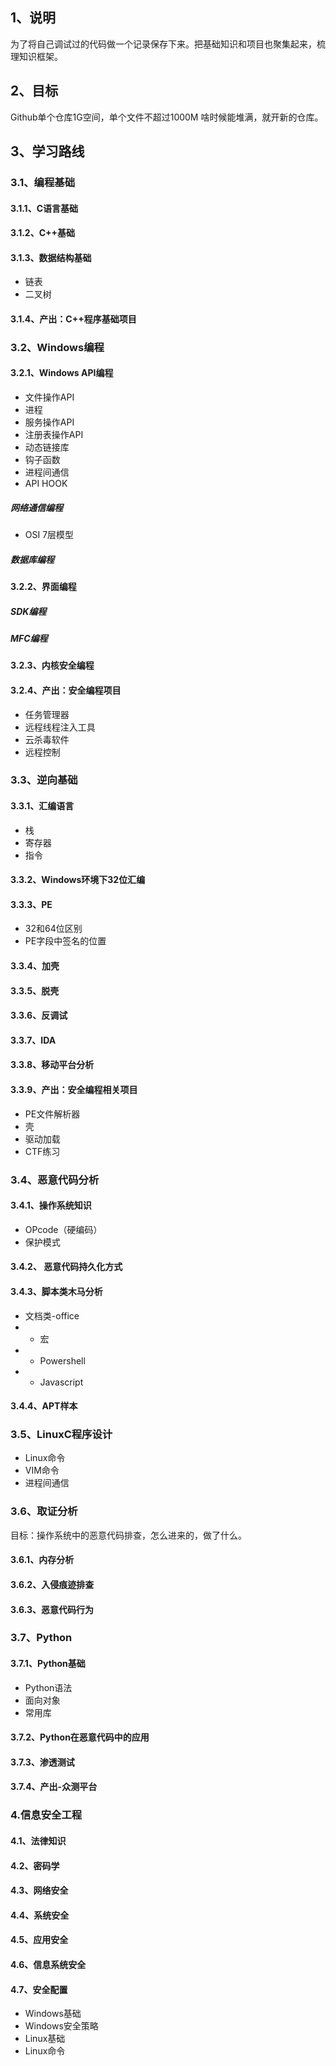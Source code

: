 ## 1、说明

 为了将自己调试过的代码做一个记录保存下来。把基础知识和项目也聚集起来，梳理知识框架。


## 2、目标

 Github单个仓库1G空间，单个文件不超过1000M
 啥时候能堆满，就开新的仓库。

## 3、学习路线

### 3.1、编程基础

#### 3.1.1、C语言基础


#### 3.1.2、C++基础


#### 3.1.3、数据结构基础

- 链表
- 二叉树

#### 3.1.4、产出：C++程序基础项目

### 3.2、Windows编程

#### 3.2.1、Windows API编程

- 文件操作API
- 进程
- 服务操作API
- 注册表操作API
- 动态链接库
- 钩子函数
- 进程间通信
- API HOOK

#####  网络通信编程

- OSI 7层模型

#####  数据库编程

#### 3.2.2、界面编程

#####  SDK编程

#####  MFC编程

#### 3.2.3、内核安全编程

#### 3.2.4、产出：安全编程项目

- 任务管理器
- 远程线程注入工具
- 云杀毒软件
- 远程控制

### 3.3、逆向基础

#### 3.3.1、汇编语言

- 栈
- 寄存器
- 指令

#### 3.3.2、Windows环境下32位汇编


#### 3.3.3、PE

- 32和64位区别
- PE字段中签名的位置

#### 3.3.4、加壳

#### 3.3.5、脱壳

#### 3.3.6、反调试

#### 3.3.7、IDA

#### 3.3.8、移动平台分析

#### 3.3.9、产出：安全编程相关项目

- PE文件解析器
- 壳
- 驱动加载
- CTF练习

### 3.4、恶意代码分析

#### 3.4.1、操作系统知识

- OPcode（硬编码）
- 保护模式

#### 3.4.2、 恶意代码持久化方式

#### 3.4.3、脚本类木马分析

- 文档类-office
- - 宏
- - Powershell
- - Javascript

#### 3.4.4、APT样本



### 3.5、LinuxC程序设计
- Linux命令
- VIM命令
- 进程间通信

### 3.6、取证分析

目标：操作系统中的恶意代码排查，怎么进来的，做了什么。

#### 3.6.1、内存分析
#### 3.6.2、入侵痕迹排查
#### 3.6.3、恶意代码行为

### 3.7、Python

#### 3.7.1、Python基础

- Python语法
- 面向对象
- 常用库

#### 3.7.2、Python在恶意代码中的应用

#### 3.7.3、渗透测试

#### 3.7.4、产出-众测平台

### 4.信息安全工程

#### 4.1、法律知识

#### 4.2、密码学

#### 4.3、网络安全

#### 4.4、系统安全

#### 4.5、应用安全

#### 4.6、信息系统安全

#### 4.7、安全配置

- Windows基础
- Windows安全策略
- Linux基础
- Linux命令














